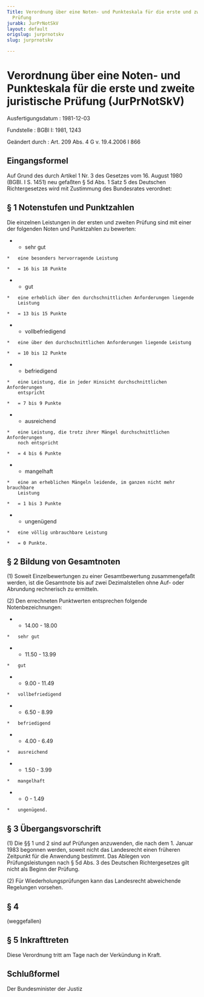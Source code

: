 ```yaml
---
Title: Verordnung über eine Noten- und Punkteskala für die erste und zweite juristische
  Prüfung
jurabk: JurPrNotSkV
layout: default
origslug: jurprnotskv
slug: jurprnotskv

---
```


# Verordnung über eine Noten- und Punkteskala für die erste und zweite juristische Prüfung (JurPrNotSkV)

Ausfertigungsdatum
:   1981-12-03

Fundstelle
:   BGBl I: 1981, 1243

Geändert durch
:   Art. 209 Abs. 4 G v. 19.4.2006 I 866

## Eingangsformel

Auf Grund des durch Artikel 1 Nr. 3 des Gesetzes vom 16. August 1980
(BGBl. I S. 1451) neu gefaßten § 5d Abs. 1 Satz 5 des Deutschen
Richtergesetzes wird mit Zustimmung des Bundesrates verordnet:

## § 1 Notenstufen und Punktzahlen

Die einzelnen Leistungen in der ersten und zweiten Prüfung sind mit
einer der folgenden Noten und Punktzahlen zu bewerten:

*    *   sehr gut

    *   eine besonders hervorragende Leistung

    *   = 16 bis 18 Punkte


*    *   gut

    *   eine erheblich über den durchschnittlichen Anforderungen liegende
        Leistung

    *   = 13 bis 15 Punkte


*    *   vollbefriedigend

    *   eine über den durchschnittlichen Anforderungen liegende Leistung

    *   = 10 bis 12 Punkte


*    *   befriedigend

    *   eine Leistung, die in jeder Hinsicht durchschnittlichen Anforderungen
        entspricht

    *   = 7 bis 9 Punkte


*    *   ausreichend

    *   eine Leistung, die trotz ihrer Mängel durchschnittlichen Anforderungen
        noch entspricht

    *   = 4 bis 6 Punkte


*    *   mangelhaft

    *   eine an erheblichen Mängeln leidende, im ganzen nicht mehr brauchbare
        Leistung

    *   = 1 bis 3 Punkte


*    *   ungenügend

    *   eine völlig unbrauchbare Leistung

    *   = 0 Punkte.

## § 2 Bildung von Gesamtnoten

(1) Soweit Einzelbewertungen zu einer Gesamtbewertung zusammengefaßt
werden, ist die Gesamtnote bis auf zwei Dezimalstellen ohne Auf- oder
Abrundung rechnerisch zu ermitteln.

(2) Den errechneten Punktwerten entsprechen folgende
Notenbezeichnungen:

*    *   14.00 - 18.00

    *   sehr gut


*    *   11.50 - 13.99

    *   gut


*    *   9.00 - 11.49

    *   vollbefriedigend


*    *   6.50 - 8.99

    *   befriedigend


*    *   4.00 - 6.49

    *   ausreichend


*    *   1.50 - 3.99

    *   mangelhaft


*    *   0 - 1.49

    *   ungenügend.

## § 3 Übergangsvorschrift

(1) Die §§ 1 und 2 sind auf Prüfungen anzuwenden, die nach dem 1.
Januar 1983 begonnen werden, soweit nicht das Landesrecht einen
früheren Zeitpunkt für die Anwendung bestimmt. Das Ablegen von
Prüfungsleistungen nach § 5d Abs. 3 des Deutschen Richtergesetzes gilt
nicht als Beginn der Prüfung.

(2) Für Wiederholungsprüfungen kann das Landesrecht abweichende
Regelungen vorsehen.

## § 4

(weggefallen)

## § 5 Inkrafttreten

Diese Verordnung tritt am Tage nach der Verkündung in Kraft.

## Schlußformel

Der Bundesminister der Justiz

